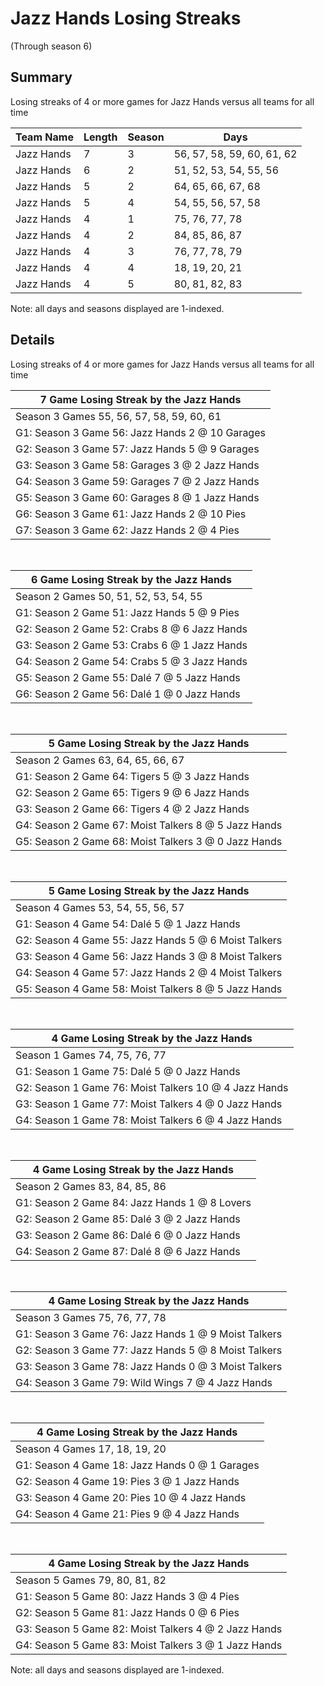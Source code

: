 # Jazz Hands Losing Streaks
(Through season 6)
## Summary



Losing streaks of 4 or more games for Jazz Hands versus all teams for all time



| Team Name | Length | Season | Days |
| ----- | ----- | ----- | ----- |
| Jazz Hands                     | 7          | 3          | 56, 57, 58, 59, 60, 61, 62 |
| Jazz Hands                     | 6          | 2          | 51, 52, 53, 54, 55, 56 |
| Jazz Hands                     | 5          | 2          | 64, 65, 66, 67, 68 |
| Jazz Hands                     | 5          | 4          | 54, 55, 56, 57, 58 |
| Jazz Hands                     | 4          | 1          | 75, 76, 77, 78 |
| Jazz Hands                     | 4          | 2          | 84, 85, 86, 87 |
| Jazz Hands                     | 4          | 3          | 76, 77, 78, 79 |
| Jazz Hands                     | 4          | 4          | 18, 19, 20, 21 |
| Jazz Hands                     | 4          | 5          | 80, 81, 82, 83 |




Note: all days and seasons displayed are 1-indexed.

## Details


Losing streaks of 4 or more games for Jazz Hands versus all teams for all time

| 7 Game Losing Streak by the Jazz Hands |
| ----- |
| Season 3 Games 55, 56, 57, 58, 59, 60, 61 |
| G1: Season 3 Game 56: Jazz Hands 2  @ 10 Garages |
| G2: Season 3 Game 57: Jazz Hands 5  @  9 Garages |
| G3: Season 3 Game 58: Garages 3  @  2 Jazz Hands |
| G4: Season 3 Game 59: Garages 7  @  2 Jazz Hands |
| G5: Season 3 Game 60: Garages 8  @  1 Jazz Hands |
| G6: Season 3 Game 61: Jazz Hands 2  @ 10 Pies |
| G7: Season 3 Game 62: Jazz Hands 2  @  4 Pies |

<br />

| 6 Game Losing Streak by the Jazz Hands |
| ----- |
| Season 2 Games 50, 51, 52, 53, 54, 55 |
| G1: Season 2 Game 51: Jazz Hands 5  @  9 Pies |
| G2: Season 2 Game 52: Crabs 8  @  6 Jazz Hands |
| G3: Season 2 Game 53: Crabs 6  @  1 Jazz Hands |
| G4: Season 2 Game 54: Crabs 5  @  3 Jazz Hands |
| G5: Season 2 Game 55: Dalé 7  @  5 Jazz Hands |
| G6: Season 2 Game 56: Dalé 1  @  0 Jazz Hands |

<br />

| 5 Game Losing Streak by the Jazz Hands |
| ----- |
| Season 2 Games 63, 64, 65, 66, 67 |
| G1: Season 2 Game 64: Tigers 5  @  3 Jazz Hands |
| G2: Season 2 Game 65: Tigers 9  @  6 Jazz Hands |
| G3: Season 2 Game 66: Tigers 4  @  2 Jazz Hands |
| G4: Season 2 Game 67: Moist Talkers 8  @  5 Jazz Hands |
| G5: Season 2 Game 68: Moist Talkers 3  @  0 Jazz Hands |

<br />

| 5 Game Losing Streak by the Jazz Hands |
| ----- |
| Season 4 Games 53, 54, 55, 56, 57 |
| G1: Season 4 Game 54: Dalé 5  @  1 Jazz Hands |
| G2: Season 4 Game 55: Jazz Hands 5  @  6 Moist Talkers |
| G3: Season 4 Game 56: Jazz Hands 3  @  8 Moist Talkers |
| G4: Season 4 Game 57: Jazz Hands 2  @  4 Moist Talkers |
| G5: Season 4 Game 58: Moist Talkers 8  @  5 Jazz Hands |

<br />

| 4 Game Losing Streak by the Jazz Hands |
| ----- |
| Season 1 Games 74, 75, 76, 77 |
| G1: Season 1 Game 75: Dalé 5  @  0 Jazz Hands |
| G2: Season 1 Game 76: Moist Talkers 10 @  4 Jazz Hands |
| G3: Season 1 Game 77: Moist Talkers 4  @  0 Jazz Hands |
| G4: Season 1 Game 78: Moist Talkers 6  @  4 Jazz Hands |

<br />

| 4 Game Losing Streak by the Jazz Hands |
| ----- |
| Season 2 Games 83, 84, 85, 86 |
| G1: Season 2 Game 84: Jazz Hands 1  @  8 Lovers |
| G2: Season 2 Game 85: Dalé 3  @  2 Jazz Hands |
| G3: Season 2 Game 86: Dalé 6  @  0 Jazz Hands |
| G4: Season 2 Game 87: Dalé 8  @  6 Jazz Hands |

<br />

| 4 Game Losing Streak by the Jazz Hands |
| ----- |
| Season 3 Games 75, 76, 77, 78 |
| G1: Season 3 Game 76: Jazz Hands 1  @  9 Moist Talkers |
| G2: Season 3 Game 77: Jazz Hands 5  @  8 Moist Talkers |
| G3: Season 3 Game 78: Jazz Hands 0  @  3 Moist Talkers |
| G4: Season 3 Game 79: Wild Wings 7  @  4 Jazz Hands |

<br />

| 4 Game Losing Streak by the Jazz Hands |
| ----- |
| Season 4 Games 17, 18, 19, 20 |
| G1: Season 4 Game 18: Jazz Hands 0  @  1 Garages |
| G2: Season 4 Game 19: Pies 3  @  1 Jazz Hands |
| G3: Season 4 Game 20: Pies 10 @  4 Jazz Hands |
| G4: Season 4 Game 21: Pies 9  @  4 Jazz Hands |

<br />

| 4 Game Losing Streak by the Jazz Hands |
| ----- |
| Season 5 Games 79, 80, 81, 82 |
| G1: Season 5 Game 80: Jazz Hands 3  @  4 Pies |
| G2: Season 5 Game 81: Jazz Hands 0  @  6 Pies |
| G3: Season 5 Game 82: Moist Talkers 4  @  2 Jazz Hands |
| G4: Season 5 Game 83: Moist Talkers 3  @  1 Jazz Hands |



Note: all days and seasons displayed are 1-indexed.

